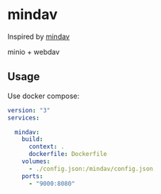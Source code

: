 # mindav

Inspired by [mindav]

minio + webdav

[mindav]: https://github.com/totoval/mindav


## Usage

Use docker compose:

```yaml
version: "3"
services:

  mindav:
    build:
      context: .
      dockerfile: Dockerfile
    volumes:
      - ./config.json:/mindav/config.json
    ports:
      - "9000:8080"
```
